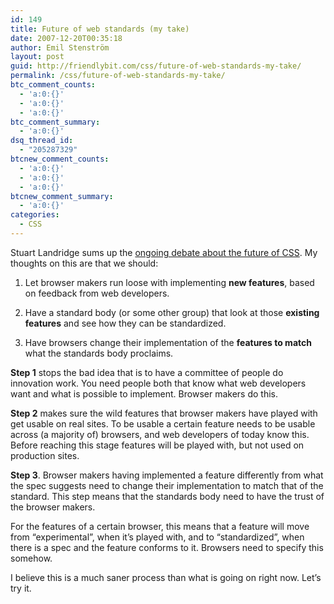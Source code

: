 ```yaml
---
id: 149
title: Future of web standards (my take)
date: 2007-12-20T00:35:18
author: Emil Stenström
layout: post
guid: http://friendlybit.com/css/future-of-web-standards-my-take/
permalink: /css/future-of-web-standards-my-take/
btc_comment_counts:
  - 'a:0:{}'
  - 'a:0:{}'
  - 'a:0:{}'
btc_comment_summary:
  - 'a:0:{}'
dsq_thread_id:
  - "205287329"
btcnew_comment_counts:
  - 'a:0:{}'
  - 'a:0:{}'
  - 'a:0:{}'
btcnew_comment_summary:
  - 'a:0:{}'
categories:
  - CSS
---
```

Stuart Landridge sums up the [ongoing debate about the future of CSS](http://www.kryogenix.org/days/2007/12/17/reigniting-the-browser-wars). My thoughts on this are that we should:

1. Let browser makers run loose with implementing **new features**, based on feedback from web developers.

2. Have a standard body (or some other group) that look at those **existing features** and see how they can be standardized.

3. Have browsers change their implementation of the **features to match** what the standards body proclaims.

**Step 1** stops the bad idea that is to have a committee of people do innovation work. You need people both that know what web developers want and what is possible to implement. Browser makers do this.

**Step 2** makes sure the wild features that browser makers have played with get usable on real sites. To be usable a certain feature needs to be usable across (a majority of) browsers, and web developers of today know this. Before reaching this stage features will be played with, but not used on production sites.

**Step 3**. Browser makers having implemented a feature differently from what the spec suggests need to change their implementation to match that of the standard. This step means that the standards body need to have the trust of the browser makers.

For the features of a certain browser, this means that a feature will move from &#8220;experimental&#8221;, when it&#8217;s played with, and to &#8220;standardized&#8221;, when there is a spec and the feature conforms to it. Browsers need to specify this somehow.

I believe this is a much saner process than what is going on right now. Let&#8217;s try it.
